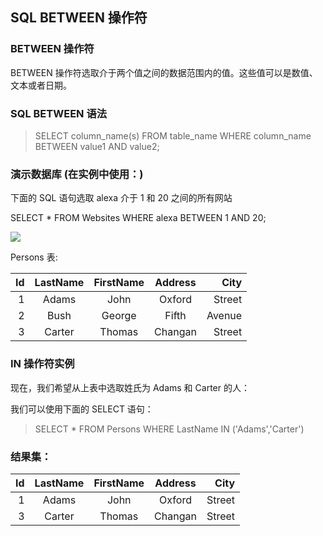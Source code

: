 ## SQL BETWEEN 操作符
### BETWEEN 操作符

BETWEEN 操作符选取介于两个值之间的数据范围内的值。这些值可以是数值、文本或者日期。

### SQL BETWEEN 语法

> SELECT column_name(s)
> FROM table_name
> WHERE column_name BETWEEN value1 AND value2;

### 演示数据库 (在实例中使用：)
下面的 SQL 语句选取 alexa 介于 1 和 20 之间的所有网站

SELECT * FROM Websites
WHERE alexa BETWEEN 1 AND 20;

![](https://www.runoob.com/wp-content/uploads/2013/09/btw1.jpg)

Persons 表:

| Id | 	LastName |	FirstName |	Address |	City |
| --------:   | :-----:  | :----:  |:----:  |----:  |
| 1	| Adams	| John	| Oxford | Street	| London |
| 2	| Bush	| George	| Fifth | Avenue	| New York |
| 3	| Carter |Thomas	| Changan | Street	| Beijing |

### IN 操作符实例
现在，我们希望从上表中选取姓氏为 Adams 和 Carter 的人：

我们可以使用下面的 SELECT 语句：
> SELECT * FROM Persons
> WHERE LastName IN ('Adams','Carter')

### 结果集：

| Id | 	LastName |	FirstName |	Address |	City |
| --------:   | :-----:  | :----:  |:----:  |----:  |
| 1 |	Adams	| John | Oxford | Street | London |
| 3	| Carter |Thomas	| Changan | Street	| Beijing |
